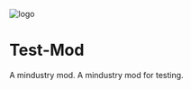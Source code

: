 ![logo](https://user-images.githubusercontent.com/70095196/196024970-ef0d2d6c-c290-4da8-82c9-f25112c2d862.png)
# Test-Mod
A mindustry mod.
A mindustry mod for testing.

